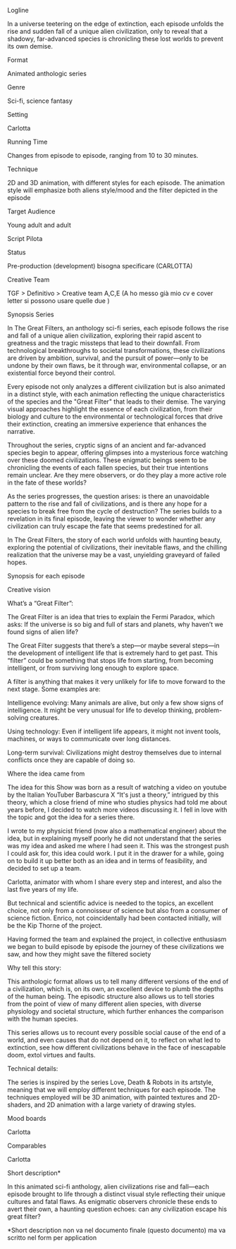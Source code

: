 Logline

In a universe teetering on the edge of extinction, each episode unfolds the rise and sudden fall of a unique alien civilization, only to reveal that a shadowy, far-advanced species is chronicling these lost worlds to prevent its own demise.

Format

Animated anthologic series

Genre 

Sci-fi, science fantasy

Setting

Carlotta

Running Time

Changes from episode to episode, ranging from 10 to 30 minutes.

Technique

2D and 3D animation, with different styles for each episode. The animation style will emphasize both aliens style/mood and the filter depicted in the episode 

Target Audience

Young adult and adult 

Script Pilota

Status

Pre-production (development) bisogna specificare (CARLOTTA)

Creative Team

TGF > Definitivo > Creative team A,C,E (A ho messo già mio cv e cover letter si possono usare quelle due )

Synopsis Series

In The Great Filters, an anthology sci-fi series, each episode follows the rise and fall of a unique alien civilization, exploring their rapid ascent to greatness and the tragic missteps that lead to their downfall. From technological breakthroughs to societal transformations, these civilizations are driven by ambition, survival, and the pursuit of power—only to be undone by their own flaws, be it through war, environmental collapse, or an existential force beyond their control.

Every episode not only analyzes a different civilization but is also animated in a distinct style, with each animation reflecting the unique characteristics of the species and the "Great Filter" that leads to their demise. The varying visual approaches highlight the essence of each civilization, from their biology and culture to the environmental or technological forces that drive their extinction, creating an immersive experience that enhances the narrative.

Throughout the series, cryptic signs of an ancient and far-advanced species begin to appear, offering glimpses into a mysterious force watching over these doomed civilizations. These enigmatic beings seem to be chronicling the events of each fallen species, but their true intentions remain unclear. Are they mere observers, or do they play a more active role in the fate of these worlds?

As the series progresses, the question arises: is there an unavoidable pattern to the rise and fall of civilizations, and is there any hope for a species to break free from the cycle of destruction? The series builds to a revelation in its final episode, leaving the viewer to wonder whether any civilization can truly escape the fate that seems predestined for all.

In The Great Filters, the story of each world unfolds with haunting beauty, exploring the potential of civilizations, their inevitable flaws, and the chilling realization that the universe may be a vast, unyielding graveyard of failed hopes.

Synopsis for each episode 

Creative vision

What’s a “Great Filter”:

The Great Filter is an idea that tries to explain the Fermi Paradox, which asks: If the universe is so big and full of stars and planets, why haven’t we found signs of alien life?

The Great Filter suggests that there’s a step—or maybe several steps—in the development of intelligent life that is extremely hard to get past. This “filter” could be something that stops life from starting, from becoming intelligent, or from surviving long enough to explore space.

A filter is anything that makes it very unlikely for life to move forward to the next stage. Some examples are:<br>

Intelligence evolving: Many animals are alive, but only a few show signs of intelligence. It might be very unusual for life to develop thinking, problem-solving creatures.<br>

Using technology: Even if intelligent life appears, it might not invent tools, machines, or ways to communicate over long distances.<br>

Long-term survival: Civilizations might destroy themselves due to internal conflicts once they are capable of doing so.

Where the idea came from 

The idea for this Show was born as a result of watching a video on youtube by the Italian YouTuber Barbascura X “It's just a theory,” intrigued by this theory, which a close friend of mine who studies physics had told me about years before, I decided to watch more videos discussing it. I fell in love with the topic and got the idea for a series there.

I wrote to my physicist friend (now also a mathematical engineer) about the idea, but in explaining myself poorly he did not understand that the series was my idea and asked me where I had seen it. This was the strongest push I could ask for, this idea could work. I put it in the drawer for a while, going on to build it up better both as an idea and in terms of feasibility, and decided to set up a team. 

Carlotta, animator with whom I share every step and interest, and also the last five years of my life.

But technical and scientific advice is needed to the topics, an excellent choice, not only from a connoisseur of science but also from a consumer of science fiction. Enrico, not coincidentally had been contacted initially, will be the Kip Thorne of the project.

Having formed the team and explained the project, in collective enthusiasm we began to build episode by episode the journey of these civilizations we saw, and how they might save the filtered society

Why tell this story:

This anthologic format allows us to tell many different versions of the end of a civilization, which is, on its own, an excellent device to plumb the depths of the human being. The episodic structure also allows us to tell stories from the point of view of many different alien species, with diverse physiology and societal structure, which further enhances the comparison with the human species.

This series allows us to recount every possible social cause of the end of a world, and even causes that do not depend on it, to reflect on what led to extinction, see how different civilizations behave in the face of inescapable doom, extol virtues and faults.

Technical details:

The series is inspired by the series Love, Death & Robots in its artstyle, meaning that we will employ different techniques for each episode. The techniques employed will be 3D animation, with painted textures and 2D-shaders, and 2D animation with a large variety of drawing styles.

Mood boards

Carlotta

Comparables

Carlotta 

Short description*

In this animated sci-fi anthology, alien civilizations rise and fall—each episode brought to life through a distinct visual style reflecting their unique cultures and fatal flaws. As enigmatic observers chronicle these ends to avert their own, a haunting question echoes: can any civilization escape his great filter?

*Short description non va nel documento finale (questo documento) ma va scritto nel form per application